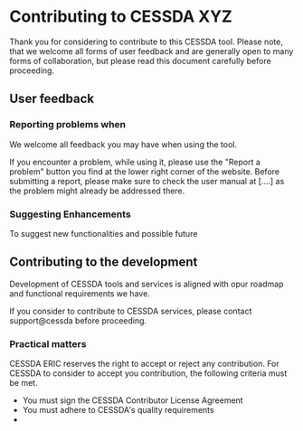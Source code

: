 # Contributing to CESSDA XYZ

Thank you for considering to contribute to this CESSDA tool.
Please note, that we welcome all forms of user feedback and are generally open to many forms of collaboration, but please read this document carefully before proceeding.

## User feedback

### Reporting problems when

We welcome all feedback you may have when using the tool.

If you encounter a problem, while using it, please use the "Report a problem" button you find at the lower right corner of the website.
Before submitting a report, please make sure to check the user manual at [....] as the problem might already be addressed there.

### Suggesting Enhancements

To suggest new functionalities and possible future


## Contributing to the development

Development of CESSDA tools and services is aligned with opur roadmap and functional requirements we have.

If you consider to contribute to CESSDA services, please contact support@cessda before proceeding.

### Practical matters

CESSDA ERIC reserves the right to accept or reject any contribution.
For CESSDA to consider to accept you contribution, the following criteria must be met.

* You must sign the CESSDA Contributor License Agreement
* You must adhere to CESSDA's quality requirements
*



